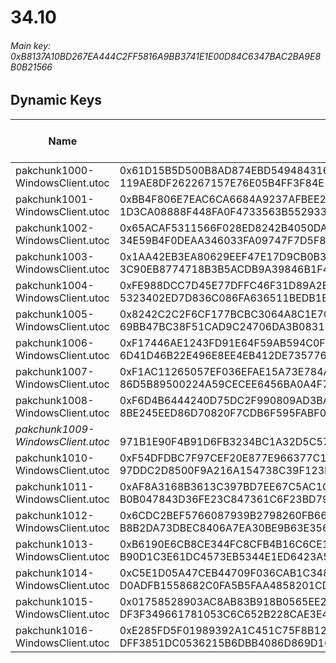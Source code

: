 # 34.10

###### *Main key: 0xB8137A10BD267EA444C2FF5816A9BB3741E1E00D84C6347BAC2BA9E8B0B21566*

## Dynamic Keys

| Name                              | Key</br>GUID                                                                                            | High Res Textures |
|-----------------------------------|---------------------------------------------------------------------------------------------------------|-------------------|
| pakchunk1000-WindowsClient.utoc   | 0x61D15B5D500B8AD874EBD549484316BC51BFD554CD3CE4D666C5ED52521307C8</br>119AE8DF262267157E76E05B4FF3F84E | ❌                 |
| pakchunk1001-WindowsClient.utoc   | 0xBB4F806E7EAC6CA6684A9237AFBEE243DFCA1A52DC9D71ABF00F140144CF9C1E</br>1D3CA08888F448FA0F4733563B552933 | ❌                 |
| pakchunk1002-WindowsClient.utoc   | 0x65ACAF5311566F028ED8242B4050DA87B666E51AF59439FC12F4BCC14A655A1A</br>34E59B4F0DEAA346033FA09747F7D5F8 | ❌                 |
| pakchunk1003-WindowsClient.utoc   | 0x1AA42EB3EA80629EEF47E17D9CB0B349FD9C99AD8A89D4B4A3061DEF554D1532</br>3C90EB8774718B3B5ACDB9A39846B1F4 | ✔️                |
| pakchunk1004-WindowsClient.utoc   | 0xFE988DCC7D45E77DFFC46F31D89A2E67E985DDC9CED4E7675373B249005A577D</br>5323402ED7D836C086FA636511BEDB1B | ✔️                |
| pakchunk1005-WindowsClient.utoc   | 0x8242C2C2F6CF177BCBC3064A8C1E7C5B9CE46F1112666E40877719B39F52C080</br>69BB47BC38F51CAD9C24706DA3B08315 | ❌                 |
| pakchunk1006-WindowsClient.utoc   | 0xF17446AE1243FD91E64F59AB594C0F2850B57F000EAE89E71EF5443FAC9443E8</br>6D41D46B22E496E8EE4EB412DE735776 | ❌                 |
| pakchunk1007-WindowsClient.utoc   | 0xF1AC11265057EF036EFAE15A73E784AAC6D811BF81A78EB253F61DBB7F573EF9</br>86D5B89500224A59CECEE6456BA0A4F7 | ❌                 |
| pakchunk1008-WindowsClient.utoc   | 0xF6D4B6444240D75DC2F990809AD3BA7E1073C3EE6ED035F9B77870107778D86D</br>8BE245EED86D70820F7CDB6F595FABF0 | ❌                 |
| *pakchunk1009-WindowsClient.utoc* | </br>971B1E90F4B91D6FB3234BC1A32D5C57                                                                   | ❌                 |
| pakchunk1010-WindowsClient.utoc   | 0xF54DFDBC7F97CEF20E877E966377C177F8F79F9DD7446BE8402957A090EB560F</br>97DDC2D8500F9A216A154738C39F123E | ❌                 |
| pakchunk1011-WindowsClient.utoc   | 0xAF8A3168B3613C397BD7EE67C5AC1C924C114C3FB2E82CD3F13864943A9FBF1C</br>B0B047843D36FE23C847361C6F23BD79 | ✔️                |
| pakchunk1012-WindowsClient.utoc   | 0x6CDC2BEF5766087939B2798260FB666767385B1A436365D23DEFED5FD29B075E</br>B8B2DA73DBEC8406A7EA30BE9B63E356 | ✔️                |
| pakchunk1013-WindowsClient.utoc   | 0xB6190E6CB8CE344FC8CFB4B16C6CE179528E58D090EE613DEE138CA36F93796E</br>B90D1C3E61DC4573EB5344E1ED6423A5 | ✔️                |
| pakchunk1014-WindowsClient.utoc   | 0xC5E1D05A47CEB44709F036CAB1C3487DEDE0A5F256B99110BA3084213499794C</br>D0ADFB1558682C0FA5B5FAA4858201CD | ✔️                |
| pakchunk1015-WindowsClient.utoc   | 0x01758528903AC8AB83B918B0565EE26F158D1E3C91B1EAA13A8559F1A03DDB59</br>DF3F349661781053C6C652B228CAE3E4 | ❌                 |
| pakchunk1016-WindowsClient.utoc   | 0xE285FD5F01989392A1C451C75F8B12F83887211ECBDA8AB9341A7EF87E342DD1</br>DFF3851DC0536215B6DBB4086D869D16 | ✔️                |
